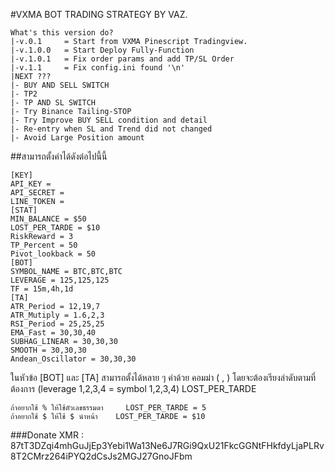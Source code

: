 
#VXMA BOT TRADING STRATEGY BY VAZ.

```
What's this version do?
|-v.0.1 	= Start from VXMA Pinescript Tradingview.
|-v.1.0.0	= Start Deploy Fully-Function
|-v.1.0.1	= Fix order params and add TP/SL Order
|-v.1.1		= Fix config.ini found '\n'
|NEXT ???
|- BUY AND SELL SWITCH 
|- TP2
|- TP AND SL SWITCH
|- Try Binance Tailing-STOP
|- Try Improve BUY SELL condition and detail
|- Re-entry when SL and Trend did not changed
|- Avoid Large Position amount
```
##สามารถตั้งค่าได้ดังต่อไปนี้นี้

```
[KEY]
API_KEY = 
API_SECRET = 
LINE_TOKEN = 
[STAT]
MIN_BALANCE = $50
LOST_PER_TARDE = $10 
RiskReward = 3
TP_Percent = 50
Pivot_lookback = 50
[BOT]
SYMBOL_NAME = BTC,BTC,BTC
LEVERAGE = 125,125,125
TF = 15m,4h,1d
[TA]
ATR_Period = 12,19,7
ATR_Mutiply = 1.6,2,3
RSI_Period = 25,25,25
EMA_Fast = 30,30,40
SUBHAG_LINEAR = 30,30,30
SMOOTH = 30,30,30
Andean_Oscillator = 30,30,30
```
ในหัวข้อ [BOT] และ [TA] สามารถตั้งได้หลาย ๆ ค่าด้วย คอมม่า  (  , ) 
โดยจะต้องเรียงลำดับตามที่ต้องการ  (leverage 1,2,3,4 = symbol 1,2,3,4)
								LOST_PER_TARDE  
```
ถ้าอยากใช้ % ให้ใช้ตัวเลขธรรมดา 	LOST_PER_TARDE = 5
ถ้าอยากใช้ $ ให้ใช้ $ นำหน้า	LOST_PER_TARDE = $10
```
###Donate XMR : 87tT3DZqi4mhGuJjEp3Yebi1Wa13Ne6J7RGi9QxU21FkcGGNtFHkfdyLjaPLRv8T2CMrz264iPYQ2dCsJs2MGJ27GnoJFbm
